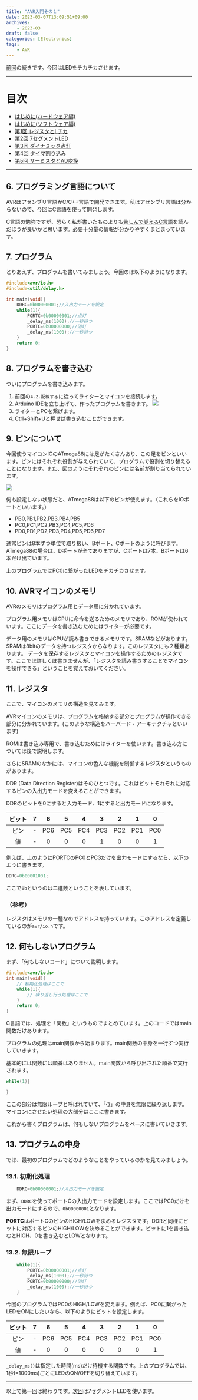 ```yaml
---
title: "AVR入門その１"
date: 2023-03-07T13:09:51+09:00
archives:
    - 2023-03
draft: false
categories: [Electronics]
tags:
    - AVR
---
```


[前回](https://github.com/TitechMeister/Device-ATmega88_Board/tree/main/docs/day0/)の続きです。今回はLEDをチカチカさせます。

---

# 目次

* [はじめに(ハードウェア編)](https://github.com/TitechMeister/Device-ATmega88_Board/tree/main/docs/day0/)
* [はじめに(ソフトウェア編)](https://github.com/TitechMeister/Device-ATmega88_Board/tree/main/docs/day0.5/)
* [第1回 レジスタとLチカ](https://github.com/TitechMeister/Device-ATmega88_Board/tree/main/docs/day0/)
* [第2回 7セグメントLED](https://github.com/TitechMeister/Device-ATmega88_Board/tree/main/docs/day2/)
* [第3回 ダイナミック点灯](https://github.com/TitechMeister/Device-ATmega88_Board/tree/main/docs/day3/)
* [第4回 タイマ割り込み](https://github.com/TitechMeister/Device-ATmega88_Board/tree/main/docs/day4/)
* [第5回 サーミスタとAD変換](https://github.com/TitechMeister/Device-ATmega88_Board/tree/main/docs/day5/)

---
## 6. プログラミング言語について

AVRはアセンブリ言語かC/C++言語で開発できます。私はアセンブリ言語は分からないので、今回はC言語を使って開発します。

C言語の勉強ですが、恐らく私が書いたものよりも[苦しんで覚えるC言語](https://9cguide.appspot.com/)を読んだほうが良いかと思います。必要十分量の情報が分かりやすくまとまっています。


## 7. プログラム

とりあえず、プログラムを書いてみましょう。今回のは以下のようになります。

```cpp
#include<avr/io.h>
#include<util/delay.h>

int main(void){
	DDRC=0b00000001;//入出力モードを設定
	while(1){
		PORTC=0b00000001;//点灯
		_delay_ms(1000);//一秒待つ
		PORTC=0b00000000;//消灯
		_delay_ms(1000);//一秒待つ
	}
	return 0;
}
```


## 8. プログラムを書き込む

ついにプログラムを書き込みます。

1. 前回の`4.2.配線する`に従ってライターとマイコンを接続します。
1. Arduino IDEを立ち上げて、作ったプログラムを書きます。
![](img/fig2.png)
1. ライターとPCを繋げます。
1. Ctrl+Shift+Uと押せば書き込むことができます。

## 9. ピンについて

今回使うマイコンICのATmega88には足がたくさんあり、この足をピンといいます。ピンにはそれぞれ役割が与えられていて、プログラムで役割を切り替えることになります。また、図のようにそれぞれのピンには名前が割り当てられています。

![](img/fig1.png)

何も設定しない状態だと、ATmega88は以下のピンが使えます。（これらをIOポートといいます。）

- PB0,PB1,PB2,PB3,PB4,PB5
- PC0,PC1,PC2,PB3,PC4,PC5,PC6
- PD0,PD1,PD2,PD3,PD4,PD5,PD6,PD7

通常ピンは8本ずつ単位で取り扱い、Bポート、Cポートのように呼びます。ATmega88の場合は、Dポートが全てありますが、Cポートは7本、Bポートは6本だけ出ています。

上のプログラムではPC0に繋がったLEDをチカチカさせます。


## 10. AVRマイコンのメモリ

AVRのメモリはプログラム用とデータ用に分かれています。

プログラム用メモリはCPUに命令を送るためのメモリであり、ROMが使われています。ここにデータを書き込むためにはライターが必要です。

データ用のメモリはCPUが読み書きできるメモリです。SRAMなどがあります。
SRAMは8bitのデータを持つレジスタからなります。このレジスタにも２種類あります。
データを保存するレジスタとマイコンを操作するためのレジスタです。ここでは詳しくは書きませんが、「レジスタを読み書きすることでマイコンを操作できる」ということを覚えておいてください。


## 11. レジスタ

ここで、マイコンのメモリの構造を見てみます。

AVRマイコンのメモリは、プログラムを格納する部分とプログラムが操作できる部分に分かれています。(このような構造をハーバード・アーキテクチャといいます)

ROMは書き込み専用で、書き込むためにはライターを使います。書き込み方については後で説明します。

さらにSRAMのなかには、マイコンの色んな機能を制御する**レジスタ**というものがあります。

DDR (Data Direction Register)はそのひとつです。これはビットそれぞれに対応するピンの入出力モードを変えることができます。

DDRのビットを0にすると入力モード、1にすると出力モードになります。

|ビット|7|6|5|4|3|2|1|0|
|:-:|:-:|:-:|:-:|:-:|:-:|:-:|:-:|:-:|
|ピン|-|PC6|PC5|PC4|PC3|PC2|PC1|PC0|
|値|-|0|0|0|1|0|0|1|

例えば、上のようにPORTCのPC0とPC3だけを出力モードにするなら、以下のように書きます。
```c
DDRC=0b00001001;
```
ここで`0b`というのは二進数ということを表しています。

### （参考）
レジスタはメモリの一種なのでアドレスを持っています。このアドレスを定義しているのが`avr/io.h`です。

## 12. 何もしないプログラム

まず、「何もしないコード」について説明します。

```cpp
#include<avr/io.h>
int main(void){
	// 初期化処理はここで
	while(1){
		// 繰り返し行う処理はここで
	}
	return 0;
}

```

C言語では、処理を「関数」というものでまとめています。上のコードではmain関数だけあります。

プログラムの処理はmain関数から始まります。main関数の中身を一行ずつ実行していきます。

基本的には関数には順番はありません。main関数から呼び出された順番で実行されます。

```cpp
while(1){

}
```

ここの部分は無限ループと呼ばれていて、「{}」の中身を無限に繰り返します。マイコンにさせたい処理の大部分はここに書きます。

これから書くプログラムは、何もしないプログラムをベースに書いていきます。

## 13. プログラムの中身

では、最初のプログラムでどのようなことをやっているのかを見てみましょう。

### 13.1. 初期化処理

```cpp
	DDRC=0b00000001;//入出力モードを設定
```

まず、`DDRC`を使ってポートCの入出力モードを設定します。ここではPC0だけを出力モードにするので、`0b00000001`となります。

**PORTC**はポートCのピンのHIGH/LOWを決めるレジスタです。DDRと同様にビットに対応するピンのHIGH/LOWを決めることができます。ビットに1を書き込むとHIGH、0を書き込むとLOWとなります。

### 13.2. 無限ループ

```cpp
	while(1){
		PORTC=0b00000001;//点灯
		_delay_ms(1000);//一秒待つ
		PORTC=0b00000000;//消灯
		_delay_ms(1000);//一秒待つ
	}
```

今回のプログラムではPC0のHIGH/LOWを変えます。例えば、PC0に繋がったLEDをONにしたいなら、以下のようにビットを設定します。

|ビット|7|6|5|4|3|2|1|0|
|:-:|:-:|:-:|:-:|:-:|:-:|:-:|:-:|:-:|
|ピン|-|PC6|PC5|PC4|PC3|PC2|PC1|PC0|
|値|-|0|0|0|0|0|0|1|


```_delay_ms()```は指定した時間(ms)だけ待機する関数です。上のプログラムでは、1秒(=1000ms)ごとにLEDのON/OFFを切り替えています。

---


以上で第一回は終わりです。[次回](https://github.com/TitechMeister/Device-ATmega88_Board/tree/main/docs/day2/)は7セグメントLEDを使います。
